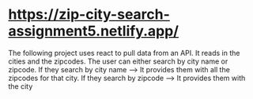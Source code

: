 # https://zip-city-search-assignment5.netlify.app/

The following project uses react to pull data from an API. It reads in the cities and the zipcodes.
The user can either search by city name or zipcode.
If they search by city name --> It provides them with all the zipcodes for that city.
If they search by zipcode --> It provides them with the city
